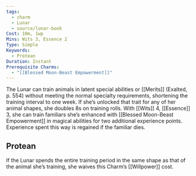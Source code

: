 ```yaml
---
tags:
  - charm
  - Lunar
  - source/lunar-book
Cost: 10m, 1wp
Mins: Wits 3, Essence 2
Type: Simple
Keywords:
  - Protean
Duration: Instant
Prerequisite Charms:
  - "[[Blessed Moon-Beast Empowerment]]"
---
```

The Lunar can train animals in latent special abilities or [[Merits]] (Exalted, p. 554) without meeting the normal specialty requirements, shortening the training interval to one week. If she’s unlocked that trait for any of her animal shapes, she doubles 8s on training rolls. 
With [[Wits]] 4, [[Essence]] 3, she can train familiars she’s enhanced with [[Blessed Moon-Beast Empowerment]] in magical abilities for two additional experience points. Experience spent this way is regained if the familiar dies. 
## Protean 

If the Lunar spends the entire training period in the same shape as that of the animal she’s training, she waives this Charm’s [[Willpower]] cost.